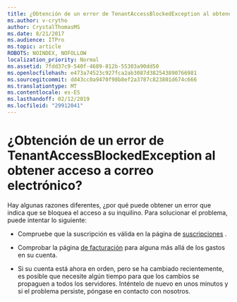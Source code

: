 ```yaml
---
title: ¿Obtención de un error de TenantAccessBlockedException al obtener acceso a correo electrónico?
ms.author: v-crytho
author: CrystalThomasMS
ms.date: 8/21/2017
ms.audience: ITPro
ms.topic: article
ROBOTS: NOINDEX, NOFOLLOW
localization_priority: Normal
ms.assetid: 7fdd37c9-540f-4689-812b-55303a90dd50
ms.openlocfilehash: e473a74523c927fca2ab3087d382543890766981
ms.sourcegitcommit: dd43cc0a9470f98b8ef2a3787c823801d674c666
ms.translationtype: MT
ms.contentlocale: es-ES
ms.lasthandoff: 02/12/2019
ms.locfileid: "29912041"
---
```

# <a name="getting-a-tenantaccessblockedexception-error-when-accessing-email"></a>¿Obtención de un error de TenantAccessBlockedException al obtener acceso a correo electrónico?

Hay algunas razones diferentes, ¿por qué puede obtener un error que indica que se bloquea el acceso a su inquilino. Para solucionar el problema, puede intentar lo siguiente:
  
- Compruebe que la suscripción es válida en la página de [suscripciones](https://admin.microsoft.com/adminportal/home#/subscriptions) . 
    
- Comprobar la página [de facturación](https://admin.microsoft.com/adminportal/home#/billoverview) para alguna más allá de los gastos en su cuenta. 
    
- Si su cuenta está ahora en orden, pero se ha cambiado recientemente, es posible que necesite algún tiempo para que los cambios se propaguen a todos los servidores. Inténtelo de nuevo en unos minutos y si el problema persiste, póngase en contacto con nosotros.
    

